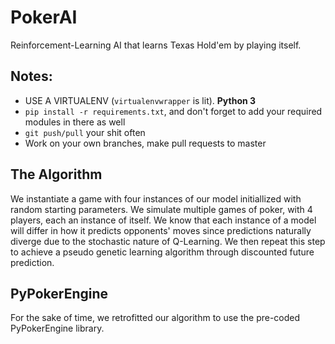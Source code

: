 # PokerAI
Reinforcement-Learning AI that learns Texas Hold'em by playing itself.

## Notes:
* USE A VIRTUALENV (`virtualenvwrapper` is lit). **Python 3**
* `pip install -r requirements.txt`, and don't forget to add your required modules in there as well
* `git push/pull` your shit often
* Work on your own branches, make pull requests to master

## The Algorithm
We instantiate a game with four instances of our model initiallized with random starting parameters. We simulate multiple games of poker, with 4 players, each an instance of itself. We know that each instance of a model will differ in how it predicts opponents' moves since predictions naturally diverge due to the stochastic nature of Q-Learning. We then repeat this step to achieve a pseudo genetic learning algorithm through discounted future prediction.

## PyPokerEngine
For the sake of time, we retrofitted our algorithm to use the pre-coded PyPokerEngine library.
